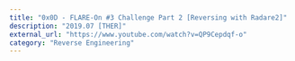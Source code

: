 ```yaml
---
title: "0x0D - FLARE-On #3 Challenge Part 2 [Reversing with Radare2]"
description: "2019.07 [THER]"
external_url: "https://www.youtube.com/watch?v=QP9Cepdqf-o"
category: "Reverse Engineering"
---
```

